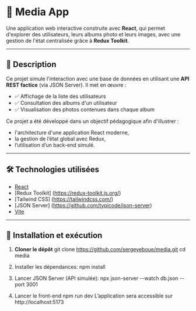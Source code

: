 # 📸 Media App

Une application web interactive construite avec **React**, qui permet d'explorer des utilisateurs, leurs albums photo et leurs images, avec une gestion de l'état centralisée grâce à **Redux Toolkit**.

---

## 🧾 Description

Ce projet simule l'interaction avec une base de données en utilisant une **API REST factice** (via JSON Server). Il met en œuvre :

- ✅ Affichage de la liste des utilisateurs
- ✅ Consultation des albums d'un utilisateur
- ✅ Visualisation des photos contenues dans chaque album

Ce projet a été développé dans un objectif pédagogique afin d'illustrer :
- l'architecture d'une application React moderne,
- la gestion de l’état global avec Redux,
- l’utilisation d’un back-end simulé.

---

## 🛠️ Technologies utilisées

- [React](https://reactjs.org/)
- [Redux Toolkit] (https://redux-toolkit.js.org/)
- [Tailwind CSS] (https://tailwindcss.com/)
- [JSON Server] (https://github.com/typicode/json-server)
- [Vite](https://vitejs.dev/)

---

## 🚀 Installation et exécution

1. **Cloner le dépôt**
git clone https://github.com/sergeyeboue/media.git
cd media

3. Installer les dépendances:
   npm install
   
5. Lancer JSON Server (API simulée):
npx json-server --watch db.json --port 3001

7. Lancer le front-end
npm run dev
L’application sera accessible sur http://localhost:5173
